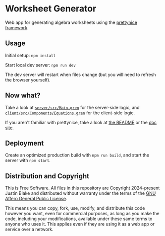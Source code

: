 # Worksheet Generator

Web app for generating algebra worksheets using the [prettynice framework](https://github.com/blaix/prettynice).

## Usage

Initial setup: `npm install`

Start local dev server: `npm run dev`

The dev server will restart when files change
(but you will need to refresh the browser yourself).

## Now what?

Take a look at [`server/src/Main.gren`](server/src/Main.gren) for the server-side logic, and [`client/src/Components/Equations.gren`](client/src/Components/Equations.gren) for the client-side logic.

If you aren't familiar with prettynice, take a look at [the README](https://github.com/blaix/prettynice?tab=readme-ov-file#pretty-nice-framework) or the [doc site](https://prettynice.dev/).

## Deployment

Create an optimized production build with `npm run build`,
and start the server with `npm start`.

## Distribution and Copyright

This is Free Software. All files in this repository are Copyright 2024-present Justin Blake and distributed without warranty under the terms of the [GNU Affero General Public License](https://www.gnu.org/licenses/agpl-3.0.en.html).

This means you can copy, fork, use, modify, and distribute this code however you want, even for commercial purposes, as long as you make the code, including your modifications, available under these same terms to anyone who uses it. This applies even if they are using it as a web app or service over a network.
